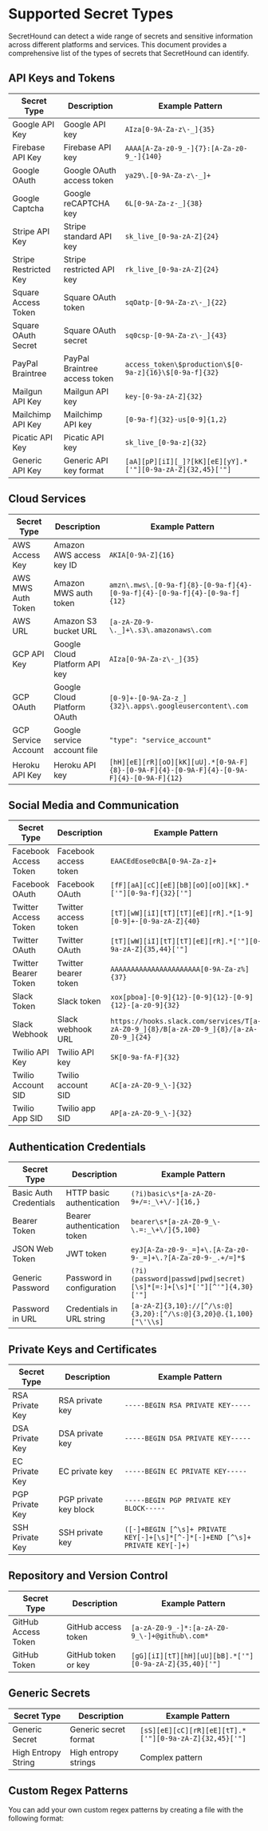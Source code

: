 # Supported Secret Types

SecretHound can detect a wide range of secrets and sensitive information across different platforms and services. This document provides a comprehensive list of the types of secrets that SecretHound can identify.

## API Keys and Tokens

| Secret Type | Description | Example Pattern |
|-------------|-------------|-----------------|
| Google API Key | Google API key | `AIza[0-9A-Za-z\-_]{35}` |
| Firebase API Key | Firebase API key | `AAAA[A-Za-z0-9_-]{7}:[A-Za-z0-9_-]{140}` |
| Google OAuth | Google OAuth access token | `ya29\.[0-9A-Za-z\-_]+` |
| Google Captcha | Google reCAPTCHA key | `6L[0-9A-Za-z-_]{38}` |
| Stripe API Key | Stripe standard API key | `sk_live_[0-9a-zA-Z]{24}` |
| Stripe Restricted Key | Stripe restricted API key | `rk_live_[0-9a-zA-Z]{24}` |
| Square Access Token | Square OAuth token | `sqOatp-[0-9A-Za-z\-_]{22}` |
| Square OAuth Secret | Square OAuth secret | `sq0csp-[0-9A-Za-z\-_]{43}` |
| PayPal Braintree | PayPal Braintree access token | `access_token\$production\$[0-9a-z]{16}\$[0-9a-f]{32}` |
| Mailgun API Key | Mailgun API key | `key-[0-9a-zA-Z]{32}` |
| Mailchimp API Key | Mailchimp API key | `[0-9a-f]{32}-us[0-9]{1,2}` |
| Picatic API Key | Picatic API key | `sk_live_[0-9a-z]{32}` |
| Generic API Key | Generic API key format | ``[aA][pP][iI][_]?[kK][eE][yY].*['"][0-9a-zA-Z]{32,45}['"]`` |

## Cloud Services

| Secret Type | Description | Example Pattern |
|-------------|-------------|-----------------|
| AWS Access Key | Amazon AWS access key ID | `AKIA[0-9A-Z]{16}` |
| AWS MWS Auth Token | Amazon MWS auth token | `amzn\.mws\.[0-9a-f]{8}-[0-9a-f]{4}-[0-9a-f]{4}-[0-9a-f]{4}-[0-9a-f]{12}` |
| AWS URL | Amazon S3 bucket URL | `[a-zA-Z0-9-\._]+\.s3\.amazonaws\.com` |
| GCP API Key | Google Cloud Platform API key | `AIza[0-9A-Za-z\-_]{35}` |
| GCP OAuth | Google Cloud Platform OAuth | `[0-9]+-[0-9A-Za-z_]{32}\.apps\.googleusercontent\.com` |
| GCP Service Account | Google service account file | `"type": "service_account"` |
| Heroku API Key | Heroku API key | ``[hH][eE][rR][oO][kK][uU].*[0-9A-F]{8}-[0-9A-F]{4}-[0-9A-F]{4}-[0-9A-F]{4}-[0-9A-F]{12}`` |

## Social Media and Communication

| Secret Type | Description | Example Pattern |
|-------------|-------------|-----------------|
| Facebook Access Token | Facebook access token | `EAACEdEose0cBA[0-9A-Za-z]+` |
| Facebook OAuth | Facebook OAuth | ``[fF][aA][cC][eE][bB][oO][oO][kK].*['"][0-9a-f]{32}['"]`` |
| Twitter Access Token | Twitter access token | ``[tT][wW][iI][tT][tT][eE][rR].*[1-9][0-9]+-[0-9a-zA-Z]{40}`` |
| Twitter OAuth | Twitter OAuth | ``[tT][wW][iI][tT][tT][eE][rR].*['"][0-9a-zA-Z]{35,44}['"]`` |
| Twitter Bearer Token | Twitter bearer token | `AAAAAAAAAAAAAAAAAAAAAA[0-9A-Za-z%]{37}` |
| Slack Token | Slack token | `xox[pboa]-[0-9]{12}-[0-9]{12}-[0-9]{12}-[a-z0-9]{32}` |
| Slack Webhook | Slack webhook URL | `https://hooks.slack.com/services/T[a-zA-Z0-9_]{8}/B[a-zA-Z0-9_]{8}/[a-zA-Z0-9_]{24}` |
| Twilio API Key | Twilio API key | `SK[0-9a-fA-F]{32}` |
| Twilio Account SID | Twilio account SID | `AC[a-zA-Z0-9_\-]{32}` |
| Twilio App SID | Twilio app SID | `AP[a-zA-Z0-9_\-]{32}` |

## Authentication Credentials

| Secret Type | Description | Example Pattern |
|-------------|-------------|-----------------|
| Basic Auth Credentials | HTTP basic authentication | `(?i)basic\s*[a-zA-Z0-9+/=:_\+\/-]{16,}` |
| Bearer Token | Bearer authentication token | `bearer\s*[a-zA-Z0-9_\-\.=:_\+\/]{5,100}` |
| JSON Web Token | JWT token | `eyJ[A-Za-z0-9-_=]+\.[A-Za-z0-9-_=]+\.?[A-Za-z0-9-_.+/=]*$` |
| Generic Password | Password in configuration | `(?i)(password\|passwd\|pwd\|secret)[\s]*[=:]+[\s]*['"][^'"]{4,30}['"]` |
| Password in URL | Credentials in URL string | `[a-zA-Z]{3,10}://[^/\s:@]{3,20}:[^/\s:@]{3,20}@.{1,100}["\'\\s]` |

## Private Keys and Certificates

| Secret Type | Description | Example Pattern |
|-------------|-------------|-----------------|
| RSA Private Key | RSA private key | `-----BEGIN RSA PRIVATE KEY-----` |
| DSA Private Key | DSA private key | `-----BEGIN DSA PRIVATE KEY-----` |
| EC Private Key | EC private key | `-----BEGIN EC PRIVATE KEY-----` |
| PGP Private Key | PGP private key block | `-----BEGIN PGP PRIVATE KEY BLOCK-----` |
| SSH Private Key | SSH private key | `([-]+BEGIN [^\s]+ PRIVATE KEY[-]+[\s]*[^-]*[-]+END [^\s]+ PRIVATE KEY[-]+)` |

## Repository and Version Control

| Secret Type | Description | Example Pattern |
|-------------|-------------|-----------------|
| GitHub Access Token | GitHub access token | `[a-zA-Z0-9_-]*:[a-zA-Z0-9_\-]+@github\.com*` |
| GitHub Token | GitHub token or key | ``[gG][iI][tT][hH][uU][bB].*['"][0-9a-zA-Z]{35,40}['"]`` |

## Generic Secrets

| Secret Type | Description | Example Pattern |
|-------------|-------------|-----------------|
| Generic Secret | Generic secret format | ``[sS][eE][cC][rR][eE][tT].*['"][0-9a-zA-Z]{32,45}['"]`` |
| High Entropy String | High entropy strings | Complex pattern |

## Custom Regex Patterns

You can add your own custom regex patterns by creating a file with the following format:


